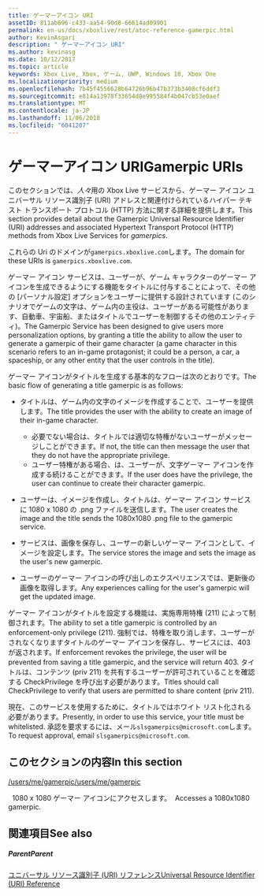 ```yaml
---
title: ゲーマーアイコン URI
assetID: 811ab696-c433-aa54-90d8-66614ad09901
permalink: en-us/docs/xboxlive/rest/atoc-reference-gamerpic.html
author: KevinAsgari
description: " ゲーマーアイコン URI"
ms.author: kevinasg
ms.date: 10/12/2017
ms.topic: article
keywords: Xbox Live, Xbox, ゲーム, UWP, Windows 10, Xbox One
ms.localizationpriority: medium
ms.openlocfilehash: 7b45f4556628b64726b96b47b373b3408cf6ddf3
ms.sourcegitcommit: e814a13978f33654d8e995584f4b047cb53e0aef
ms.translationtype: MT
ms.contentlocale: ja-JP
ms.lasthandoff: 11/06/2018
ms.locfileid: "6041207"
---
```

# <a name="gamerpic-uris"></a><span data-ttu-id="9c962-104">ゲーマーアイコン URI</span><span class="sxs-lookup"><span data-stu-id="9c962-104">Gamerpic URIs</span></span>
 
<span data-ttu-id="9c962-105">このセクションでは、*人々*用の Xbox Live サービスから、ゲーマー アイコン ユニバーサル リソース識別子 (URI) アドレスと関連付けられているハイパー テキスト トランスポート プロトコル (HTTP) 方法に関する詳細を提供します。</span><span class="sxs-lookup"><span data-stu-id="9c962-105">This section provides detail about the Gamerpic Universal Resource Identifier (URI) addresses and associated Hypertext Transport Protocol (HTTP) methods from Xbox Live Services for *gamerpics*.</span></span>
 
<span data-ttu-id="9c962-106">これらの Uri のドメインが`gamerpics.xboxlive.com`します。</span><span class="sxs-lookup"><span data-stu-id="9c962-106">The domain for these URIs is `gamerpics.xboxlive.com`.</span></span>
 
<span data-ttu-id="9c962-107">ゲーマー アイコン サービスは、ユーザーが、ゲーム キャラクターのゲーマー アイコンを生成できるようにする機能をタイトルに付与することによって、その他の [パーソナル設定] オプションをユーザーに提供する設計されています (このシナリオでゲームの文字は、ゲーム内の主役は、ユーザーがある可能性があります、自動車、宇宙船、またはタイトルでユーザーを制御するその他のエンティティ)。</span><span class="sxs-lookup"><span data-stu-id="9c962-107">The Gamerpic Service has been designed to give users more personalization options, by granting a title the ability to allow the user to generate a gamerpic of their game character (a game character in this scenario refers to an in-game protagonist; it could be a person, a car, a spaceship, or any other entity that the user controls in the title).</span></span>
 
<span data-ttu-id="9c962-108">ゲーマー アイコンがタイトルを生成する基本的なフローは次のとおりです。</span><span class="sxs-lookup"><span data-stu-id="9c962-108">The basic flow of generating a title gamerpic is as follows:</span></span>
 
   * <span data-ttu-id="9c962-109">タイトルは、ゲーム内の文字のイメージを作成することで、ユーザーを提供します。</span><span class="sxs-lookup"><span data-stu-id="9c962-109">The title provides the user with the ability to create an image of their in-game character.</span></span> 
     * <span data-ttu-id="9c962-110">必要でない場合は、タイトルでは適切な特権がないユーザーがメッセージしことができます。</span><span class="sxs-lookup"><span data-stu-id="9c962-110">If not, the title can then message the user that they do not have the appropriate privilege.</span></span>
     * <span data-ttu-id="9c962-111">ユーザー特権がある場合、は、ユーザーが、文字ゲーマー アイコンを作成する続けることができます。</span><span class="sxs-lookup"><span data-stu-id="9c962-111">If the user does have the privilege, the user can continue to create their character gamerpic.</span></span>
  
   * <span data-ttu-id="9c962-112">ユーザーは、イメージを作成し、タイトルは、ゲーマー アイコン サービスに 1080 x 1080 の .png ファイルを送信します。</span><span class="sxs-lookup"><span data-stu-id="9c962-112">The user creates the image and the title sends the 1080x1080 .png file to the gamerpic service.</span></span>
   * <span data-ttu-id="9c962-113">サービスは、画像を保存し、ユーザーの新しいゲーマー アイコンとして、イメージを設定します。</span><span class="sxs-lookup"><span data-stu-id="9c962-113">The service stores the image and sets the image as the user's new gamerpic.</span></span>
   * <span data-ttu-id="9c962-114">ユーザーのゲーマー アイコンの呼び出しのエクスペリエンスでは、更新後の画像を取得します。</span><span class="sxs-lookup"><span data-stu-id="9c962-114">Any experiences calling for the user's gamerpic will get the updated image.</span></span>
  
<span data-ttu-id="9c962-115">ゲーマー アイコンがタイトルを設定する機能は、実施専用特権 (211) によって制御されます。</span><span class="sxs-lookup"><span data-stu-id="9c962-115">The ability to set a title gamerpic is controlled by an enforcement-only privilege (211).</span></span> <span data-ttu-id="9c962-116">強制では、特権を取り消します、ユーザーがされなくなりますタイトルのゲーマー アイコンを保存し、サービスには、403 が返されます。</span><span class="sxs-lookup"><span data-stu-id="9c962-116">If enforcement revokes the privilege, the user will be prevented from saving a title gamerpic, and the service will return 403.</span></span> <span data-ttu-id="9c962-117">タイトルは、コンテンツ (priv 211) を共有するユーザーが許可されていることを確認する CheckPrivilege を呼び出す必要があります。</span><span class="sxs-lookup"><span data-stu-id="9c962-117">Titles should call CheckPrivilege to verify that users are permitted to share content (priv 211).</span></span>
 
<span data-ttu-id="9c962-118">現在、このサービスを使用するために、タイトルではホワイト リスト化される必要があります。</span><span class="sxs-lookup"><span data-stu-id="9c962-118">Presently, in order to use this service, your title must be whitelisted.</span></span> <span data-ttu-id="9c962-119">承認を要求するには、メール`slsgamerpics@microsoft.com`します。</span><span class="sxs-lookup"><span data-stu-id="9c962-119">To request approval, email `slsgamerpics@microsoft.com`.</span></span>
 
<a id="ID4EGC"></a>

 
## <a name="in-this-section"></a><span data-ttu-id="9c962-120">このセクションの内容</span><span class="sxs-lookup"><span data-stu-id="9c962-120">In this section</span></span>

[<span data-ttu-id="9c962-121">/users/me/gamerpic</span><span class="sxs-lookup"><span data-stu-id="9c962-121">/users/me/gamerpic</span></span>](uri-usersmegamerpic.md)

<span data-ttu-id="9c962-122">&nbsp;&nbsp;1080 x 1080 ゲーマー アイコンにアクセスします。</span><span class="sxs-lookup"><span data-stu-id="9c962-122">&nbsp;&nbsp;Accesses a 1080x1080 gamerpic.</span></span>
 
<a id="ID4EMC"></a>

 
## <a name="see-also"></a><span data-ttu-id="9c962-123">関連項目</span><span class="sxs-lookup"><span data-stu-id="9c962-123">See also</span></span>
 
<a id="ID4EOC"></a>

 
##### <a name="parent"></a><span data-ttu-id="9c962-124">Parent</span><span class="sxs-lookup"><span data-stu-id="9c962-124">Parent</span></span> 

[<span data-ttu-id="9c962-125">ユニバーサル リソース識別子 (URI) リファレンス</span><span class="sxs-lookup"><span data-stu-id="9c962-125">Universal Resource Identifier (URI) Reference</span></span>](../atoc-xboxlivews-reference-uris.md)

   